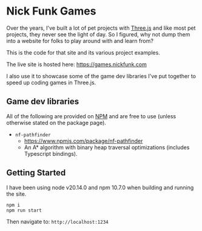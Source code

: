# Nick Funk Games

Over the years, I've built a lot of pet projects with [Three.js](https://github.com/mrdoob/three.js) and like most pet projects, they never see the light of day. So I figured, why not dump them into a website for folks to play around with and learn from?

This is the code for that site and its various project examples.

The live site is hosted here: https://games.nickfunk.com

I also use it to showcase some of the game dev libraries I've put together to speed up coding games in Three.js.

## Game dev libraries

All of the following are provided on [NPM](https://www.npmjs.com) and are free to use (unless otherwise stated on the package page).

- `nf-pathfinder`
  - https://www.npmjs.com/package/nf-pathfinder
  - An A* algorithm with binary heap traversal optimizations (includes Typescript bindings).

## Getting Started

I have been using node v20.14.0 and npm 10.7.0 when building and running the site.

```
npm i
npm run start
```

Then navigate to: `http://localhost:1234`